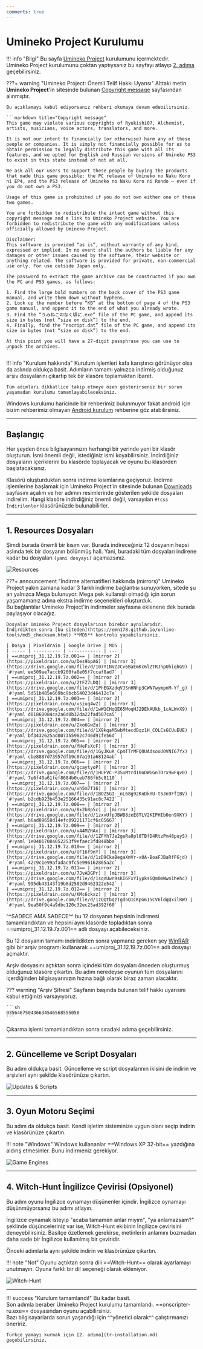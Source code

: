 ```yaml
---
comments: true
---
```


# Umineko Project Kurulumu

!!! info "Bilgi"
	Bu sayfa [Umineko Project](https://umineko-project.org/en/) kurulumunu içermektedir.  
	Umineko Project kurulumunu çoktan yaptıysanız bu sayfayı atlayıp [2. adıma](tr-installation.md) geçebilirsiniz.

???+ warning "Umineko Project: Önemli Telif Hakkı Uyarısı"
	Alttaki metin **Umineko Project**'in sitesinde bulunan [Copyright message](https://umineko-project.org/en/copyright-message/) sayfasından alınmıştır.

	Bu açıklamayı kabul ediyorsanız rehberi okumaya devam edebilirsiniz.

	```markdown title="Copyright message"
	This game may violate various copyrights of Ryukishi07, Alchemist, artists, musicians, voice actors, translators, and more.
	
	It is not our intent to financially (or otherwise) harm any of these people or companies. It is simply not financially possible for us to obtain permission to legally distribute this game with all its features, and we opted for English and Russian versions of Umineko PS3 to exist in this state instead of not at all.

	We ask all our users to support these people by buying the products that made this game possible: the PC release of Umineko no Naku Koro ni EP4, and the PS3 release of Umineko no Naku Koro ni Rondo — even if you do not own a PS3.

	Usage of this game is prohibited if you do not own either one of these two games.

	You are forbidden to redistribute the intact game without this copyright message and a link to Umineko Project website. You are forbidden to redistribute the game with any modifications unless officially allowed by Umineko Project.

	Disclaimer:
	This software is provided “as is”, without warranty of any kind, expressed or implied. In no event shall the authors be liable for any damages or other issues caused by the software, their website or anything related. The software is provided for private, non-commercial use only. For use outside Japan only.

	The password to extract the game archive can be constructed if you own the PC and PS3 games, as follows:

	1. Find the large bold numbers on the back cover of the PS3 game manual, and write them down without hyphens.
	2. Look up the number before “KB” at the bottom of page 4 of the PS3 game manual, and append it to the end of what you already wrote.
	3. Find the “うみねこのなく頃に.exe” file of the PC game, and append its size in bytes (not “size on disk”) to the end.
	4. Finally, find the “nscript.dat” file of the PC game, and append its size in bytes (not “size on disk”) to the end.
	
	At this point you will have a 27-digit passphrase you can use to unpack the archives.
	```

!!! info "Kurulum hakkında"
	Kurulum işlemleri kafa karıştırıcı görünüyor olsa da aslında oldukça basit. Adımların tamamı yalnızca indirmiş olduğunuz arşiv dosyalarını çıkartıp tek bir klasöre toplamaktan ibaret.

	Tüm adımları dikkatlice takip etmeye özen gösterirseniz bir sorun yaşamadan kurulumu tamamlayabileceksiniz.

Windows kurulumu haricinde bir rehberimiz bulunmuyor fakat android için bizim rehberimiz olmayan [Android kurulum](https://uminekoprojectandroid.neocities.org) rehberine göz atabilirsiniz.

***

## Başlangıç

Her şeyden önce bilgisayarınızın herhangi bir yerinde yeni bir klasör oluşturun. İsmi önemli değil, istediğiniz ismi koyabilirsiniz. İndirdiğiniz dosyaların içeriklerini bu klasörde toplayacak ve oyunu bu klasörden başlatacaksınız.

Klasörü oluşturduktan sonra indirme kısımlarına geçiyoruz. İndirme işlemlerine başlamak için Umineko Project'in sitesinde bulunan [Downloads](https://umineko-project.org/en/downloads/) sayfasını açalım ve her adımın resimlerinde gösterilen şekilde dosyaları indirelim. Hangi klasöre indirdiğiniz önemli değil, varsayılan `#!css İndirilenler` klasörünüzde bulunabilirler.

***

## 1. Resources Dosyaları

Şimdi burada önemli bir kısım var. Burada indireceğiniz 12 dosyanın hepsi aslında tek bir dosyanın bölünmüş hali. Yani, buradaki tüm dosyaları indirene kadar bu dosyaları `(yani dosyayı)` açamazsınız.

![Resources](../img/umineko-install/resources.png)

???+ announcement "İndirme alternatifleri hakkında (mirrors)"
	Umineko Project yakın zamana kadar 3 farklı indirme bağlantısı sunuyorken, sitede şu an yalnızca Mega bulunuyor. Mega pek kullanışlı olmadığı için sorun yaşamamanız adına ekstra indirme seçenekleri oluşturduk.  
	Bu bağlantılar Umineko Project'in indirmeler sayfasına eklenene dek burada paylaşıyor olacağız.

	Dosyalar Umineko Project dosyalarının birebir aynılarıdır.  
	İndirdikten sonra [bu siteden](https://emn178.github.io/online-tools/md5_checksum.html) **MD5** kontrolü yapabilirsiniz.

	| Dosya | Pixeldrain | Google Drive | MD5 |
	| ----- | ---------- | ------------ | --- |
	| ==umiproj_31.12.19.7z.001== | [mirror 2](https://pixeldrain.com/u/Des9bpAG) | [mirror 3](https://drive.google.com/file/d/107Y1NVZJCv6BaEmKc6lZTRJhpUhiqhG9) | `#!yaml ee509ae7accb9200fa8e05f7ccaf8ad7` |
	| ==umiproj_31.12.19.7z.002== | [mirror 2](https://pixeldrain.com/u/2tFZ7LDQ) | [mirror 3](https://drive.google.com/file/d/1PhEGXzdqVJSnHNhp3CWN7wympnM-Yf_g) | `#!yaml 5d51b485e669bc9bcb54023d46412c7a` |
	| ==umiproj_31.12.19.7z.003== | [mirror 2](https://pixeldrain.com/u/vsiuq4wZ) | [mirror 3](https://drive.google.com/file/d/1wW1CHqQE65MoqHJ2DEkAUkb_1cALWvX9) | `#!yaml d01860084ca2a6d0b32da22fad507ca5` |
	| ==umiproj_31.12.19.7z.004== | [mirror 2](https://pixeldrain.com/u/2ko6GwZu) | [mirror 3](https://drive.google.com/file/d/1X9kqaM5wbMtecdDqz1H_COLCsGCUuEUE) | `#!yaml bf3432625ad807355982c746d91fe56d` |
	| ==umiproj_31.12.19.7z.005== | [mirror 2](https://pixeldrain.com/u/fHeFsXcF) | [mirror 3](https://drive.google.com/file/d/1GyJKuK_CpmTTrMFQ0UAdsooU0VNI67Yx) | `#!yaml cbe8887d73957dfb9c07a191a68124ab` |
	| ==umiproj_31.12.19.7z.006== | [mirror 2](https://pixeldrain.com/u/gcaytyoP) | [mirror 3](https://drive.google.com/file/d/1HUFVC-P3SuMtrd10oDWGGnTOrx9wFqv0) | `#!yaml 7e6f40a61fef8684b0ceb786fb5c8110` |
	| ==umiproj_31.12.19.7z.007== | [mirror 2](https://pixeldrain.com/u/xh5m7f16) | [mirror 3](https://drive.google.com/file/d/1BOZ5GI-_nL68g92KnDkYU-t5Jn9FfIBV) | `#!yaml b2cdb923b453e25166435c91ac8c7422` |
	| ==umiproj_31.12.19.7z.008== | [mirror 2](https://pixeldrain.com/u/8x2b8p5c) | [mirror 3](https://drive.google.com/file/d/1zxvUfpJBWB8zeE8TLV2KIPHIb0en9XKY) | `#!yaml b6ad89658d14efc09221171cf6c05667` |
	| ==umiproj_31.12.19.7z.009== | [mirror 2](https://pixeldrain.com/u/v44MZRAx) | [mirror 3](https://drive.google.com/file/d/1ZFYh7Je2geRa8pl8TBfD4RtzPm48puyS) | `#!yaml 1e04017084052253f9efaec3fd848bba` |
	| ==umiproj_31.12.19.7z.010== | [mirror 2](https://pixeldrain.com/u/UF16f9nY) | [mirror 3](https://drive.google.com/file/d/1zD9CkaBegaXmVr-x0A-BoaFJBaRfFGjd) | `#!yaml 42c9c1e99afadac9fc5e996162865a2c` |
	| ==umiproj_31.12.19.7z.011== | [mirror 2](https://pixeldrain.com/u/7JvADGPr) | [mirror 3](https://drive.google.com/file/d/1sqnUwn9sKI6FxYIypksGQm0mWwn1hehc) | `#!yaml 995db43143f19b8d2502d9462322e542` |
	| ==umiproj_31.12.19.7z.012== | [mirror 2](https://pixeldrain.com/u/KMc6ckxz) | [mirror 3](https://drive.google.com/file/d/1zQQtbqzTgdoQ1CKpG615CV6ldqQxilRW) | `#!yaml 9ea50f9c4a9dbc120c32ec25ad392f60` |

^^SADECE AMA SADECE^^ bu 12 dosyanın hepsinin indirmesi tamamlandıktan ve hepsini aynı klasörde topladıktan sonra ==umiproj_31.12.19.7z.001== adlı dosyayı açabileceksiniz.

Bu 12 dosyanın tamamı indirildikten sonra yapmanız gereken şey [WinRAR](https://www.win-rar.com/download.html) gibi bir arşiv programı kullanarak ==umiproj_31.12.19.7z.001== adlı dosyayı açmaktır.

Arşiv dosyasını açtıktan sonra içindeki tüm dosyaları önceden oluşturmuş olduğunuz klasöre çıkartın. Bu adım neredeyse oyunun tüm dosyalarını içerdiğinden bilgisayarınızın hızına bağlı olarak biraz zaman alacaktır.

??? warning "Arşiv Şifresi"
	Sayfanın başında bulunan telif hakkı uyarısını kabul ettiğinizi varsayıyoruz.

	```sh
	035646750436634546568555050
	```

Çıkarma işlemi tamamlandıktan sonra sıradaki adıma geçebilirsiniz.

***

## 2. Güncelleme ve Script Dosyaları

Bu adım oldukça basit. Güncelleme ve script dosyalarının ikisini de indirin ve arşivleri aynı şekilde klasörünüze çıkartın.

![Updates & Scripts](../img/umineko-install/updates_and_scripts.png)

***

## 3. Oyun Motoru Seçimi

Bu adım da oldukça basit. Kendi işletim sisteminize uygun olanı seçip indirin ve klasörünüze çıkartın.

!!! note "Windows"
	Windows kullananlar ==Windows XP 32-bit== yazdığına aldırış etmesinler. Bunu indirmeniz gerekiyor.

![Game Engines](../img/umineko-install/game_engine.png)

***

## 4. Witch-Hunt İngilizce Çevirisi (Opsiyonel)

Bu adım oyunu İngilizce oynamayı düşünenler içindir. İngilizce oynamayı düşünmüyorsanız bu adımı atlayın.

İngilizce oynamak isteyip "acaba tamamen anlar mıyım", "ya anlamazsam?" şeklinde düşünceleriniz var ise, Witch-Hunt ekibinin İngilizce çevirisini deneyebilirsiniz. Basitçe özetlemek gerekirse, metinlerin anlamını bozmadan daha sade bir İngilizce kullanılmış bir çeviridir.

Önceki adımlarla aynı şekilde indirin ve klasörünüze çıkartın.

!!! note "Not"
	Oyunu açtıktan sonra dili ==Witch-Hunt== olarak ayarlamayı unutmayın. Oyuna farklı bir dil seçeneği olarak ekleniyor.

![Witch-Hunt](../img/umineko-install/witch_hunt.png)

***

!!! success "Kurulum tamamlandı!"
	Bu kadar basit.  
	Son adımla beraber Umineko Project kurulumu tamamlandı. ==onscripter-ru.exe== dosyasından oyunu açabilirsiniz.  
	Bazı bilgisayarlarda sorun yaşandığı için ^^yönetici olarak^^ çalıştırmanızı öneririz.

	Türkçe yamayı kurmak için [2. adıma](tr-installation.md) geçebilirsiniz.